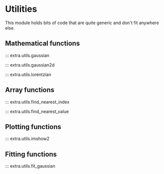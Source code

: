 # Utilities
This module holds bits of code that are quite generic and don't fit anywhere
else.

## Mathematical functions

::: extra.utils.gaussian

::: extra.utils.gaussian2d

::: extra.utils.lorentzian

## Array functions

::: extra.utils.find_nearest_index

::: extra.utils.find_nearest_value

## Plotting functions

::: extra.utils.imshow2

## Fitting functions

::: extra.utils.fit_gaussian
